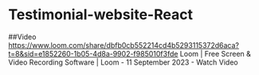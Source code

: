 # Testimonial-website-React

##Video
https://www.loom.com/share/dbfb0cb552214cd4b5293115372d6aca?t=8&sid=e1852260-1b05-4d8a-9902-f985010f3fde
Loom | Free Screen & Video Recording Software | Loom - 11 September 2023 - Watch Video

